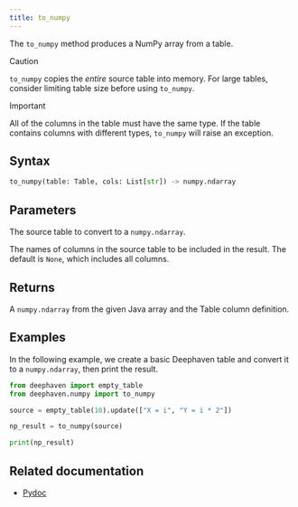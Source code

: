 ```yaml
---
title: to_numpy
---
```


The `to_numpy` method produces a NumPy array from a table.

> [!CAUTION]
> `to_numpy` copies the _entire_ source table into memory. For large tables, consider limiting table size before using `to_numpy`.

> [!IMPORTANT]
> All of the columns in the table must have the same type. If the table contains columns with different types, `to_numpy` will raise an exception.

## Syntax

```python syntax
to_numpy(table: Table, cols: List[str]) -> numpy.ndarray
```

## Parameters

<ParamTable>
<Param name="table" type="Table">

The source table to convert to a `numpy.ndarray`.

</Param>
<Param name="cols" type="List[str]">

The names of columns in the source table to be included in the result. The default is `None`, which includes all columns.

</Param>
</ParamTable>

## Returns

A `numpy.ndarray` from the given Java array and the Table column definition.

## Examples

In the following example, we create a basic Deephaven table and convert it to a `numpy.ndarray`, then print the result.

```python order=source
from deephaven import empty_table
from deephaven.numpy import to_numpy

source = empty_table(10).update(["X = i", "Y = i * 2"])

np_result = to_numpy(source)

print(np_result)
```

## Related documentation

- [Pydoc](/core/pydoc/code/deephaven.numpy.html#deephaven.numpy.to_numpy)
